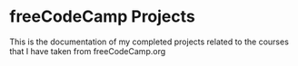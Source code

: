 # freeCodeCamp Projects

This is the documentation of my completed projects related to the courses that I have taken from freeCodeCamp.org

